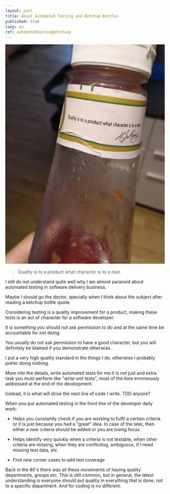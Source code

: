 ```yaml
---
layout: post
title: About Automated Testing and Ketchup Bottles
published: true
lang: en
ref: automatedtestingketchuup
---
```


![Sometimes a Ketchup bottle can bring some insights to your life.](../images/HeinzKetchup.jpg)

> Quality is to a product what character is to a man

I still do not understand quite well why I am almost paranoid about automated testing in software delivery business.

Maybe I should go the doctor, specially when I think about the subject after reading a ketchup bottle quote.

Considering testing is a quality improvement for a product, making these tests is an act of character for a software developer.

It is something you should not ask permission to do and at the same time be accountable for not doing.

You usually do not ask permission to have a good character, but you will definitely be blamed if you demonstrate otherwise.

I put a very high quality standard in the things I do, otherwise  I probably prefer doing nothing.

More into the details, write automated tests for me it is not just and extra task you must perform like "write unit tests",  most of the time erroneously addressed at the end of the development.

Instead, it is what will drive the next line of code I write. TDD anyone?

When you put automated testing in the front line of the developer daily work:

* Helps you constantly check if you are working to fulfil a certain criteria or it is just because you had a "great" idea. In case of the later, then either a new criteria should be added or you are losing focus

* Helps identify very quickly when a criteria is not testable, when other criteria are missing, when they are conflicting, ambiguous, if I need missing test data, etc

* Find new corner cases to add test coverage

Back in the 80's there was all these movements of having quality departments, groups etc. This is still common, but in general, the latest understanding is everyone should put quality in everything that is done, not to a specific department. And for coding is no different.
